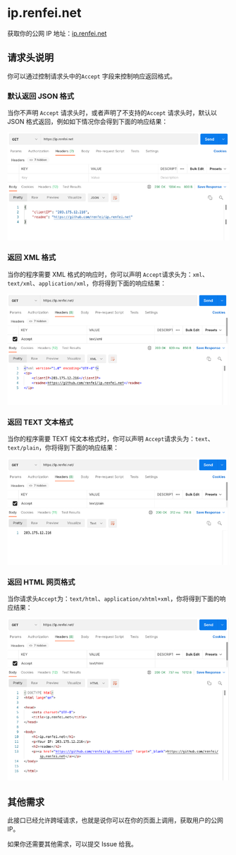 # ip.renfei.net

获取你的公网 IP 地址：[ip.renfei.net](https://ip.renfei.net)

## 请求头说明

你可以通过控制请求头中的```Accept``` 字段来控制响应返回格式。

### 默认返回 JSON 格式

当你不声明 ```Accept``` 请求头时，或者声明了不支持的```Accept``` 请求头时，默认以 JSON 格式返回，例如如下情况你会得到下面的响应结果：

![img/20220509100049.png](img/20220509100049.png)

### 返回 XML 格式

当你的程序需要 XML 格式的响应时，你可以声明 ```Accept```请求头为：```xml```、```text/xml```、```application/xml```，你将得到下面的响应结果：

![img/20220509100458.png](img/20220509100458.png)

### 返回 TEXT 文本格式

当你的程序需要 TEXT 纯文本格式时，你可以声明 ```Accept```请求头为：```text```、```text/plain```，你将得到下面的响应结果：

![img/20220509100755.png](img/20220509100755.png)

### 返回 HTML 网页格式

当你请求头```Accept```为：```text/html```、```application/xhtml+xml```，你将得到下面的响应结果：

![img/20220509101728.png](img/20220509101728.png)

## 其他需求

此接口已经允许跨域请求，也就是说你可以在你的页面上调用，获取用户的公网 IP。

如果你还需要其他需求，可以提交 Issue 给我。